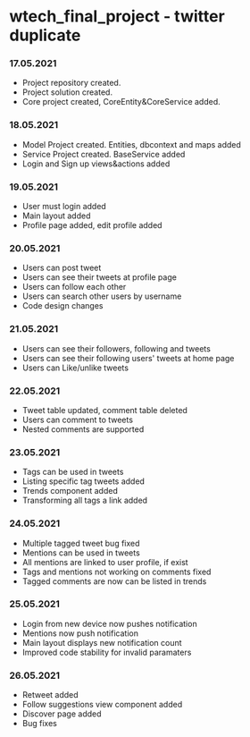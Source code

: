 # wtech_final_project - twitter duplicate

### 17.05.2021
<ul>
	<li>Project repository created.</li>
	<li>Project solution created.</li>
	<li>Core project created, CoreEntity&CoreService added.</li>
</ul>

### 18.05.2021
<ul>
	<li>Model Project created. Entities, dbcontext and maps added</li>
	<li>Service Project created. BaseService added</li>
	<li>Login and Sign up views&actions added</li>
</ul>

### 19.05.2021
<ul>
	<li>User must login added</li>
	<li>Main layout added</li>
	<li>Profile page added, edit profile added</li>
</ul>

### 20.05.2021
<ul>
	<li>Users can post tweet</li>
	<li>Users can see their tweets at profile page</li>
	<li>Users can follow each other</li>
	<li>Users can search other users by username</li>
	<li>Code design changes</li>
</ul>

### 21.05.2021
<ul>
	<li>Users can see their followers, following and tweets</li>
	<li>Users can see their following users' tweets at home page</li>
	<li>Users can Like/unlike tweets</li>
</ul>

### 22.05.2021
<ul>
	<li>Tweet table updated, comment table deleted</li>
	<li>Users can comment to tweets</li>
	<li>Nested comments are supported</li>
</ul>

### 23.05.2021
<ul>
	<li>Tags can be used in tweets</li>
	<li>Listing specific tag tweets added</li>
	<li>Trends component added</li>
	<li>Transforming all tags a link added</li>
</ul>

### 24.05.2021
<ul>
	<li>Multiple tagged tweet bug fixed</li>
	<li>Mentions can be used in tweets</li>
	<li>All mentions are linked to user profile, if exist</li>
	<li>Tags and mentions not working on comments fixed</li>
	<li>Tagged comments are now can be listed in trends</li>
</ul>

### 25.05.2021
<ul>
	<li>Login from new device now pushes notification</li>
	<li>Mentions now push notification</li>
	<li>Main layout displays new notification count</li>
	<li>Improved code stability for invalid paramaters</li>
</ul>

### 26.05.2021
<ul>
	<li>Retweet added</li>
	<li>Follow suggestions view component added</li>
	<li>Discover page added</li>
	<li>Bug fixes</li>
</ul>
